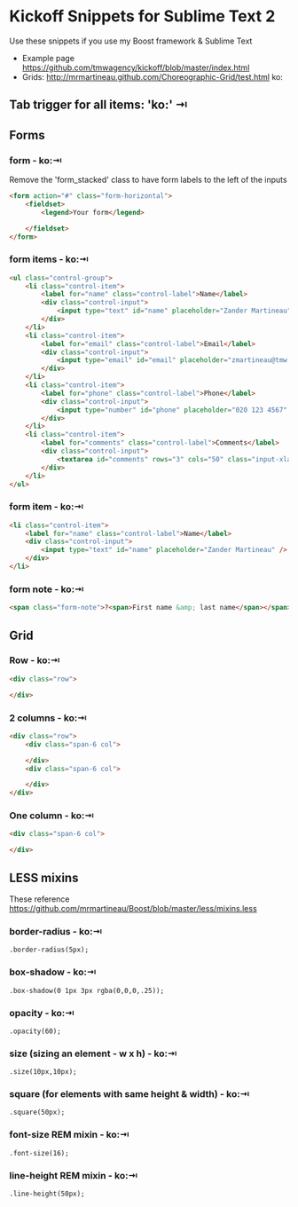 # Kickoff Snippets for Sublime Text 2

Use these snippets if you use my Boost framework & Sublime Text

* Example page https://github.com/tmwagency/kickoff/blob/master/index.html
* Grids: http://mrmartineau.github.com/Choreographic-Grid/test.html
ko:
## Tab trigger for all items: 'ko:' &#8677;

## Forms

### form - ko:&#8677;

Remove the 'form_stacked' class to have form labels to the left of the inputs

```html
<form action="#" class="form-horizontal">
	<fieldset>
		<legend>Your form</legend>

	</fieldset>
</form>
```

### form items - ko:&#8677;

```html
<ul class="control-group">
	<li class="control-item">
		<label for="name" class="control-label">Name</label>
		<div class="control-input">
			<input type="text" id="name" placeholder="Zander Martineau" />
		</div>
	</li>
	<li class="control-item">
		<label for="email" class="control-label">Email</label>
		<div class="control-input">
			<input type="email" id="email" placeholder="zmartineau@tmw.co.uk" />
		</div>
	</li>
	<li class="control-item">
		<label for="phone" class="control-label">Phone</label>
		<div class="control-input">
			<input type="number" id="phone" placeholder="020 123 4567" />
		</div>
	</li>
	<li class="control-item">
		<label for="comments" class="control-label">Comments</label>
		<div class="control-input">
			<textarea id="comments" rows="3" cols="50" class="input-xlarge"></textarea>
		</div>
	</li>
</ul>
```

### form item - ko:&#8677;

```html
<li class="control-item">
	<label for="name" class="control-label">Name</label>
	<div class="control-input">
		<input type="text" id="name" placeholder="Zander Martineau" />
	</div>
</li>
```

### form note - ko:&#8677;

```html
<span class="form-note">?<span>First name &amp; last name</span></span>
```

## Grid

### Row - ko:&#8677;

```html
<div class="row">

</div>
```

### 2 columns - ko:&#8677;

```html
<div class="row">
	<div class="span-6 col">

	</div>
	<div class="span-6 col">

	</div>
</div>
```

### One column - ko:&#8677;

```html
<div class="span-6 col">

</div>
```

## LESS mixins
These reference https://github.com/mrmartineau/Boost/blob/master/less/mixins.less

### border-radius - ko:&#8677;

```
.border-radius(5px);
```

### box-shadow - ko:&#8677;

```
.box-shadow(0 1px 3px rgba(0,0,0,.25));
```

### opacity - ko:&#8677;

```
.opacity(60);
```

### size (sizing an element - w x h) - ko:&#8677;

```
.size(10px,10px);
```

### square (for elements with same height & width) - ko:&#8677;

```
.square(50px);
```

### font-size REM mixin - ko:&#8677;

```
.font-size(16);
```

### line-height REM mixin - ko:&#8677;

```
.line-height(50px);
```
